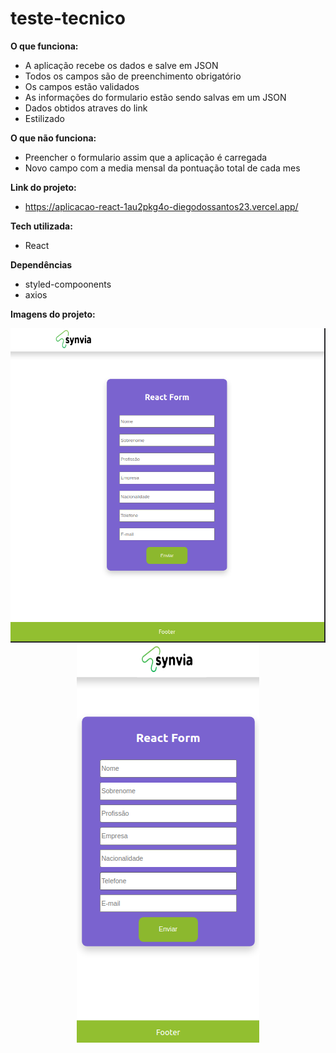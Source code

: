 # teste-tecnico

**O que funciona:**
- A aplicação recebe os dados e salve em JSON
- Todos os campos são de preenchimento obrigatório
- Os campos estão validados
- As informações do formulario estão sendo salvas em um JSON
- Dados obtidos atraves do link
- Estilizado

**O que não funciona:**
- Preencher o formulario assim que a aplicação é carregada
- Novo campo com a media mensal da pontuação total de cada mes

**Link do projeto:**
- https://aplicacao-react-1au2pkg4o-diegodossantos23.vercel.app/

**Tech utilizada:**
- React

**Dependências**
- styled-compoonents
- axios

**Imagens do projeto:**

<div align="center">
  
   ![BACKGROUND](https://github.com/Diegodossantos23/teste-tecnico/blob/main/assets/react-form.png?raw=true)
  ![BACKGROUND](https://github.com/Diegodossantos23/teste-tecnico/blob/main/assets/react-form-mobile-screen.png?raw=true)  
  
</div>
